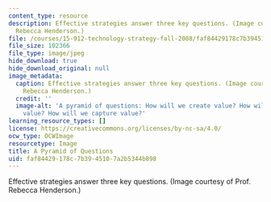 ```yaml
---
content_type: resource
description: Effective strategies answer three key questions. (Image courtesy of Prof.
  Rebecca Henderson.)
file: /courses/15-912-technology-strategy-fall-2008/faf84429178c7b3945107a2b5344b898_15-912f08.jpg
file_size: 102366
file_type: image/jpeg
hide_download: true
hide_download_original: null
image_metadata:
  caption: Effective strategies answer three key questions. (Image courtesy of Prof.
    Rebecca Henderson.)
  credit: ''
  image-alt: 'A pyramid of questions: How will we create value? How will we deliver
    value? How will we capture value?'
learning_resource_types: []
license: https://creativecommons.org/licenses/by-nc-sa/4.0/
ocw_type: OCWImage
resourcetype: Image
title: A Pyramid of Questions
uid: faf84429-178c-7b39-4510-7a2b5344b898
---
```

Effective strategies answer three key questions. (Image courtesy of Prof. Rebecca Henderson.)